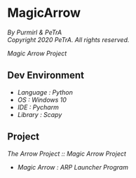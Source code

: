 MagicArrow
==============================
_By Purmirl & PeTrA_   
_Copyright 2020 PeTrA. All rights reserved._   

_Magic Arrow Project_   
## Dev Environment
* _Language : Python_    
* _OS : Windows 10_   
* _IDE : Pycharm_   
* _Library : Scapy_   
## Project
_The Arrow Project :: Magic Arrow Project_   
* _Magic Arrow : ARP Launcher Program_   
